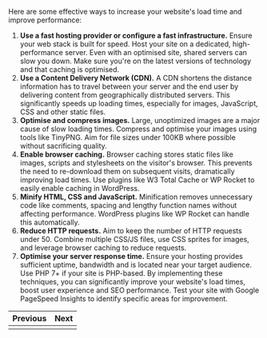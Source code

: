 Here are some effective ways to increase your website's load time and improve performance:
1. **Use a fast hosting provider or configure a fast infrastructure.** Ensure your web stack is built for speed. Host your site on a dedicated, high-performance server. Even with an optimised site, shared servers can slow you down. Make sure you're on the latest versions of technology and that caching is optimised.
2. **Use a Content Delivery Network (CDN).** A CDN shortens the distance information has to travel between your server and the end user by delivering content from geographically distributed servers. This significantly speeds up loading times, especially for images, JavaScript, CSS and other static files.
3. **Optimise and compress images.** Large, unoptimized images are a major cause of slow loading times. Compress and optimise your images using tools like TinyPNG. Aim for file sizes under 100KB where possible without sacrificing quality.
4. **Enable browser caching.** Browser caching stores static files like images, scripts and stylesheets on the visitor's browser. This prevents the need to re-download them on subsequent visits, dramatically improving load times. Use plugins like W3 Total Cache or WP Rocket to easily enable caching in WordPress.
5. **Minify HTML, CSS and JavaScript.** Minification removes unnecessary code like comments, spacing and lengthy function names without affecting performance. WordPress plugins like WP Rocket can handle this automatically.
6. **Reduce HTTP requests.** Aim to keep the number of HTTP requests under 50. Combine multiple CSS/JS files, use CSS sprites for images, and leverage browser caching to reduce requests.
7. **Optimise your server response time.** Ensure your hosting provides sufficient uptime, bandwidth and is located near your target audience. Use PHP 7+ if your site is PHP-based.
By implementing these techniques, you can significantly improve your website's load times, boost user experience and SEO performance. Test your site with Google PageSpeed Insights to identify specific areas for improvement.

| Previous | Next |
| -------- | ---- |
|          |      |
